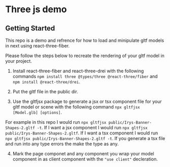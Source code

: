 # Three js demo

## Getting Started

This repo is a demo and refrence for how to load and minipulate gltf models in next using react-three-fiber.

Please follow the steps below to recreate the rendering of your gltf model in your project.

1. Install react-three-fiber and react-three-drei with the following commands `npm install three @types/three @react-three/fiber` and `npm install @react-three/drei`.

2. Put the gltf file in the public dir.

3. Use the gltfjsx package to generate a jsx or tsx component file for your gltf model or scene with the following command `npx gltfjsx [Model.glb] [options]`.

For example in this repo I would run `npx gltfjsx public/Irys-Banner-Shapes-2.gltf -t`. If I want a jsx component I would run `npx gltfjsx public/Irys-Banner-Shapes-2.gltf`. If I want a tsx component I would run `npx gltfjsx public/Irys-Banner-Shapes-2.gltf -t`. If you generate a tsx file and run into any type errors the make the type as any.

4. Mark the page componet and any component you wrap your model component in as client component with the `"use client"` decleration.
